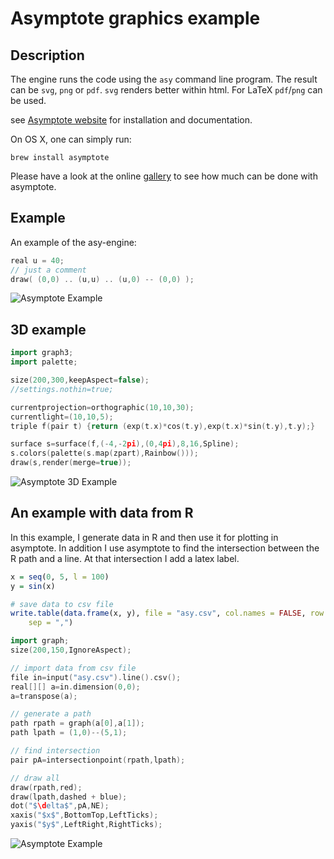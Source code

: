 # Asymptote graphics example



## Description

The engine runs the code using the `asy` command line program. The result can be `svg`, `png` or `pdf`. `svg` renders better within html. For LaTeX `pdf`/`png` can be used.

see [Asymptote website](http://asymptote.sourceforge.net/) for installation and documentation.

On OS X, one can simply run:

    brew install asymptote

Please have a look at the online [gallery](http://asymptote.sourceforge.net/gallery/index.html) to see how much can be done with asymptote.

## Example

An example of the asy-engine:



```cpp
real u = 40;
// just a comment
draw( (0,0) .. (u,u) .. (u,0) -- (0,0) );
```


![Asymptote Example](https://db.yihui.org/knitr-examples/figure/093-knitr-asy-asy-simple-ex-1.svg)


## 3D example



```cpp
import graph3;
import palette;

size(200,300,keepAspect=false);
//settings.nothin=true;

currentprojection=orthographic(10,10,30);
currentlight=(10,10,5);
triple f(pair t) {return (exp(t.x)*cos(t.y),exp(t.x)*sin(t.y),t.y);}

surface s=surface(f,(-4,-2pi),(0,4pi),8,16,Spline);
s.colors(palette(s.map(zpart),Rainbow()));
draw(s,render(merge=true));
```


![Asymptote 3D Example](https://db.yihui.org/knitr-examples/figure/093-knitr-asy-asy-3d-ex-1.png)


## An example with data from R

In this example, I  generate data in R and then use it for plotting in asymptote. In addition I use asymptote to find the intersection between the R path and a line. At that intersection I add a latex label.


```r
x = seq(0, 5, l = 100)
y = sin(x)

# save data to csv file
write.table(data.frame(x, y), file = "asy.csv", col.names = FALSE, row.names = FALSE,
    sep = ",")
```


```cpp
import graph;
size(200,150,IgnoreAspect);

// import data from csv file
file in=input("asy.csv").line().csv();
real[][] a=in.dimension(0,0);
a=transpose(a);

// generate a path
path rpath = graph(a[0],a[1]);
path lpath = (1,0)--(5,1);

// find intersection
pair pA=intersectionpoint(rpath,lpath);

// draw all
draw(rpath,red);
draw(lpath,dashed + blue);
dot("$\delta$",pA,NE);
xaxis("$x$",BottomTop,LeftTicks);
yaxis("$y$",LeftRight,RightTicks);
```


![Asymptote Example](https://db.yihui.org/knitr-examples/figure/093-knitr-asy-asy-ex-1.svg)



